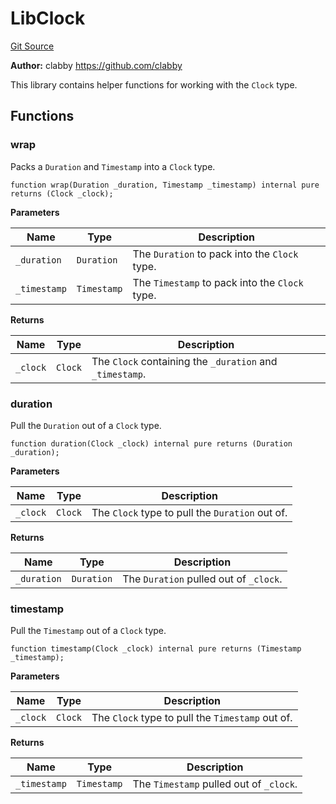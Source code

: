 # LibClock
[Git Source](https://github.com/ethereum-optimism/optimism/blob/c6ae546047e96fbfd2d0f78febba2885aab34f5f/src/lib/LibClock.sol)

**Author:**
clabby <https://github.com/clabby>

This library contains helper functions for working with the `Clock` type.


## Functions
### wrap

Packs a `Duration` and `Timestamp` into a `Clock` type.


```solidity
function wrap(Duration _duration, Timestamp _timestamp) internal pure returns (Clock _clock);
```
**Parameters**

|Name|Type|Description|
|----|----|-----------|
|`_duration`|`Duration`|The `Duration` to pack into the `Clock` type.|
|`_timestamp`|`Timestamp`|The `Timestamp` to pack into the `Clock` type.|

**Returns**

|Name|Type|Description|
|----|----|-----------|
|`_clock`|`Clock`|The `Clock` containing the `_duration` and `_timestamp`.|


### duration

Pull the `Duration` out of a `Clock` type.


```solidity
function duration(Clock _clock) internal pure returns (Duration _duration);
```
**Parameters**

|Name|Type|Description|
|----|----|-----------|
|`_clock`|`Clock`|The `Clock` type to pull the `Duration` out of.|

**Returns**

|Name|Type|Description|
|----|----|-----------|
|`_duration`|`Duration`|The `Duration` pulled out of `_clock`.|


### timestamp

Pull the `Timestamp` out of a `Clock` type.


```solidity
function timestamp(Clock _clock) internal pure returns (Timestamp _timestamp);
```
**Parameters**

|Name|Type|Description|
|----|----|-----------|
|`_clock`|`Clock`|The `Clock` type to pull the `Timestamp` out of.|

**Returns**

|Name|Type|Description|
|----|----|-----------|
|`_timestamp`|`Timestamp`|The `Timestamp` pulled out of `_clock`.|


